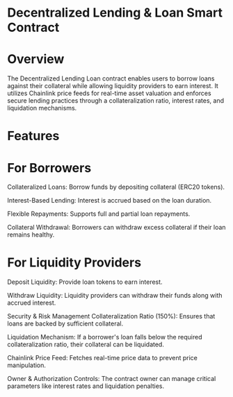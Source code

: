 # Decentralized Lending & Loan Smart Contract

# Overview
The Decentralized Lending Loan contract enables users to borrow loans against their collateral while allowing liquidity providers to earn interest. It utilizes Chainlink price feeds for real-time asset valuation and enforces secure lending practices through a collateralization ratio, interest rates, and liquidation mechanisms.

# Features

# For Borrowers
Collateralized Loans: Borrow funds by depositing collateral (ERC20 tokens).

Interest-Based Lending: Interest is accrued based on the loan duration.

Flexible Repayments: Supports full and partial loan repayments.

Collateral Withdrawal: Borrowers can withdraw excess collateral if their loan remains healthy.

# For Liquidity Providers
Deposit Liquidity: Provide loan tokens to earn interest.

Withdraw Liquidity: Liquidity providers can withdraw their funds along with accrued interest.

Security & Risk Management
Collateralization Ratio (150%): Ensures that loans are backed by sufficient collateral.

Liquidation Mechanism: If a borrower's loan falls below the required collateralization ratio, their collateral can be liquidated.

Chainlink Price Feed: Fetches real-time price data to prevent price manipulation.

Owner & Authorization Controls: The contract owner can manage critical parameters like interest rates and liquidation penalties.
